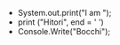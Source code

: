 - System.out.print("I am ");
- print ("Hitori", end = ' ')
- Console.Write("Bocchi");

<!---
JR-AG/JR-AG is a ✨ special ✨ repository because its `README.md` (this file) appears on your GitHub profile.
You can click the Preview link to take a look at your changes.
--->
